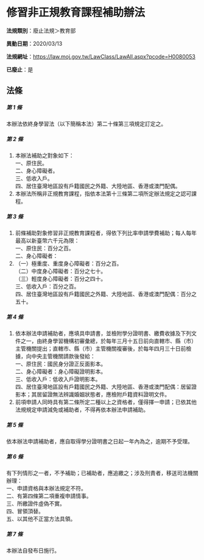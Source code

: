 # 修習非正規教育課程補助辦法

**法規類別**：廢止法規＞教育部

**異動日期**：2020/03/13  

**法規網址**：https://law.moj.gov.tw/LawClass/LawAll.aspx?pcode=H0080053

**已廢止**：是



## 法條
##### 第 1 條
本辦法依終身學習法（以下簡稱本法）第二十條第三項規定訂定之。

##### 第 2 條
1. 本辦法補助之對象如下：  
一、原住民。  
二、身心障礙者。  
三、低收入戶。  
四、居住臺灣地區設有戶籍國民之外籍、大陸地區、香港或澳門配偶。
1. 本辦法所稱非正規教育課程，指依本法第十三條第二項所定辦法規定之認可課程。

##### 第 3 條
1. 前條補助對象修習非正規教育課程者，得依下列比率申請學費補助；每人每年最高以新臺幣六千元為限：  
一、原住民：百分之百。  
二、身心障礙者：
1. （一）極重度、重度身心障礙者：百分之百。  
（二）中度身心障礙者：百分之七十。  
（三）輕度身心障礙者：百分之四十。  
三、低收入戶：百分之百。  
四、居住臺灣地區設有戶籍國民之外籍、大陸地區、香港或澳門配偶：百分之五十。

##### 第 4 條
1. 依本辦法申請補助者，應填具申請書，並檢附學分證明書、繳費收據及下列文件之一，由終身學習機構初審彙總，於每年三月十五日前向直轄市、縣（市）主管機關提出；直轄市、縣（市）主管機關複審後，於每年四月三十日前檢據，向中央主管機關請款後發給：  
一、原住民：國民身分證正反面影本。  
二、身心障礙者：身心障礙證明影本。  
三、低收入戶：低收入戶證明影本。  
四、居住臺灣地區設有戶籍國民之外籍、大陸地區、香港或澳門配偶：居留證影本；其居留證無法辨識婚姻狀態者，應檢附戶籍資料證明文件。
1. 前項申請人同時具有第二條所定二種以上之資格者，僅得擇一申請；已依其他法規規定申請減免或補助者，不得再依本辦法申請補助。

##### 第 5 條
依本辦法申請補助者，應自取得學分證明書之日起一年內為之，逾期不予受理。

##### 第 6 條
有下列情形之一者，不予補助；已補助者，應追繳之；涉及刑責者，移送司法機關辦理：  
一、申請資格與本辦法規定不符。  
二、有第四條第二項重複申請情事。  
三、所繳證件虛偽不實。  
四、冒領頂替。  
五、以其他不正當方法具領。  

##### 第 7 條
本辦法自發布日施行。


